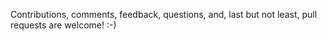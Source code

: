 Contributions, comments, feedback, questions, and, last but not least, pull requests are welcome! :-) 
